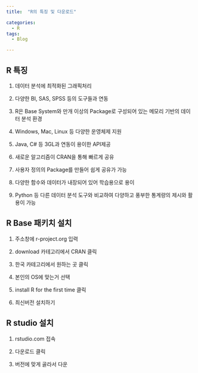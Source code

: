 ```yaml
---
title:  "R의 특징 및 다운로드"

categories:
  - R
tags:
  - Blog

---
```


## R 특징

1. 데이터 분석에 최적화된 그래픽처리

2. 다양한 BI, SAS, SPSS 등의 도구들과 연동

3. R은 Base System와 만개 이상의 Package로 구성되어 있는 메모리 기반의 데이터 분석 환경

4. Windows, Mac, Linux 등 다양한 운영체제 지원

5. Java, C# 등 3GL과 연동이 용이한 API제공

6. 새로운 알고리즘이 CRAN을 통해 빠르게 공유

7. 사용자 정의의 Package를 만들어 쉽게 공유가 가능

8. 다양한 함수와 데이터가 내장되어 있어 학습용으로 용이

9. Python 등 다른 데이터 분석 도구와 비교하여 다양하고 풍부한 통계량의 제시와 활용이 가능

## R Base 패키치 설치

1. 주소창에 r-project.org 입력

2. download 카테고리에서 CRAN 클릭

3. 한국 카테고리에서 원하는 곳 클릭

4. 본인의 OS에 맞는거 선택

5. install R for the first time  클릭

6. 최신버전 설치하기

## R studio 설치

1. rstudio.com 접속

2. 다운로드 클릭

3. 버전에 맞게 골라서 다운



